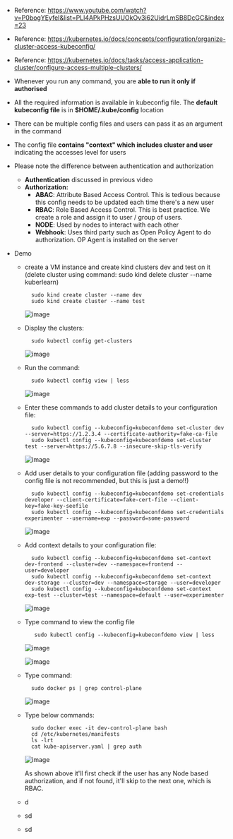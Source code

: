 - Reference: https://www.youtube.com/watch?v=P0bogYEyfeI&list=PLl4APkPHzsUUOkOv3i62UidrLmSB8DcGC&index=23
- Reference: https://kubernetes.io/docs/concepts/configuration/organize-cluster-access-kubeconfig/
- Reference: https://kubernetes.io/docs/tasks/access-application-cluster/configure-access-multiple-clusters/

- Whenever you run any command, you are **able to run it only if authorised**
- All the required information is available in kubeconfig file. The **default kubeconfig file** is in **$HOME/.kube/config** location
- There can be multiple config files and users can pass it as an argument in the command
- The config file **contains "context" which includes cluster and user** indicating the accesses level for users

- Please note the difference between authentication and authorization
  - **Authentication** discussed in previous video
  - **Authorization:**
    - **ABAC**: Attribute Based Access Control. This is tedious because this config needs to be updated each time there's a new user 
    - **RBAC**: Role Based Access Control. This is best practice. We create a role and assign it to user / group of users.
    - **NODE**: Used by nodes to interact with each other
    - **Webhook**: Uses third party such as Open Policy Agent to do authorization. OP Agent is installed on the server   
   

- Demo 
  - create a VM instance and create kind clusters dev and test on it (delete cluster using command: sudo kind delete cluster --name kuberlearn)
    
          sudo kind create cluster --name dev 
          sudo kind create cluster --name test

      ![image](https://github.com/user-attachments/assets/538e8f23-25a3-40c3-aa42-c069f3333d7d)

  - Display the clusters:

          sudo kubectl config get-clusters

      ![image](https://github.com/user-attachments/assets/9e6aa9b6-a5ff-4595-8348-391835a59bd2)


  - Run the command:

          sudo kubectl config view | less
   
      ![image](https://github.com/user-attachments/assets/f33cc9e4-572d-455b-b3ca-75e3c1565a9c)

    
  - Enter these commands to add cluster details to your configuration file:

          sudo kubectl config --kubeconfig=kubeconfdemo set-cluster dev --server=https://1.2.3.4 --certificate-authority=fake-ca-file
          sudo kubectl config --kubeconfig=kubeconfdemo set-cluster test --server=https://5.6.7.8 --insecure-skip-tls-verify

      ![image](https://github.com/user-attachments/assets/99f8666d-4791-477b-8b28-033449711746)

  - Add user details to your configuration file (adding password to the config file is not recommended, but this is just a demo!!)

          sudo kubectl config --kubeconfig=kubeconfdemo set-credentials developer --client-certificate=fake-cert-file --client-key=fake-key-seefile
          sudo kubectl config --kubeconfig=kubeconfdemo set-credentials experimenter --username=exp --password=some-password

      ![image](https://github.com/user-attachments/assets/156bbd25-afb0-46ab-876c-1b07aa25f182)

  - Add context details to your configuration file:

          sudo kubectl config --kubeconfig=kubeconfdemo set-context dev-frontend --cluster=dev --namespace=frontend --user=developer
          sudo kubectl config --kubeconfig=kubeconfdemo set-context dev-storage --cluster=dev --namespace=storage --user=developer
          sudo kubectl config --kubeconfig=kubeconfdemo set-context exp-test --cluster=test --namespace=default --user=experimenter

      ![image](https://github.com/user-attachments/assets/89ae73d2-15e5-4184-bb48-a918f0b99792)

  - Type command to view the config file

           sudo kubectl config --kubeconfig=kubeconfdemo view | less

      ![image](https://github.com/user-attachments/assets/357fcd17-cc65-44cf-8d93-826a1bb78816)

      ![image](https://github.com/user-attachments/assets/f7abc3c5-5d67-4bc5-b373-d33077c97b36)


  - Type command:

          sudo docker ps | grep control-plane

      ![image](https://github.com/user-attachments/assets/e6a549fb-112c-4b77-a1f0-26f33ac222d0)

        
  - Type below commands:

          sudo docker exec -it dev-control-plane bash
          cd /etc/kubernetes/manifests
          ls -lrt
          cat kube-apiserver.yaml | grep auth

      ![image](https://github.com/user-attachments/assets/10e26ce6-320d-4d70-b389-b5acee124c33)

    As shown above it'll first check if the user has any Node based authorization, and if not found, it'll skip to the next one, which is RBAC.   

    
  -   d
  -   sd
  -   sd
